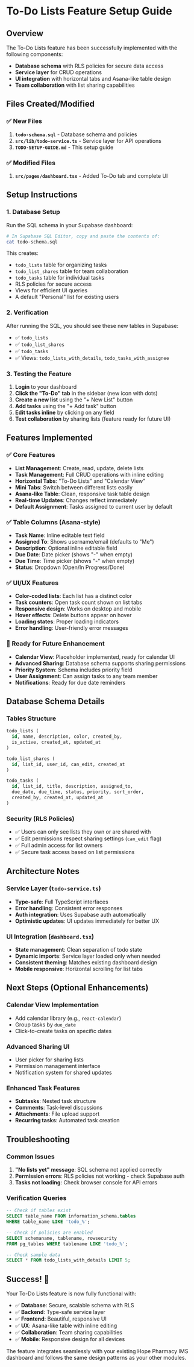 # To-Do Lists Feature Setup Guide

## Overview
The To-Do Lists feature has been successfully implemented with the following components:
- **Database schema** with RLS policies for secure data access
- **Service layer** for CRUD operations  
- **UI integration** with horizontal tabs and Asana-like table design
- **Team collaboration** with list sharing capabilities

## Files Created/Modified

### ✅ New Files
1. **`todo-schema.sql`** - Database schema and policies
2. **`src/lib/todo-service.ts`** - Service layer for API operations
3. **`TODO-SETUP-GUIDE.md`** - This setup guide

### ✅ Modified Files
1. **`src/pages/dashboard.tsx`** - Added To-Do tab and complete UI

## Setup Instructions

### 1. Database Setup
Run the SQL schema in your Supabase dashboard:
```bash
# In Supabase SQL Editor, copy and paste the contents of:
cat todo-schema.sql
```

This creates:
- `todo_lists` table for organizing tasks
- `todo_list_shares` table for team collaboration  
- `todo_tasks` table for individual tasks
- RLS policies for secure access
- Views for efficient UI queries
- A default "Personal" list for existing users

### 2. Verification
After running the SQL, you should see these new tables in Supabase:
- ✅ `todo_lists`
- ✅ `todo_list_shares` 
- ✅ `todo_tasks`
- ✅ Views: `todo_lists_with_details`, `todo_tasks_with_assignee`

### 3. Testing the Feature
1. **Login** to your dashboard
2. **Click the "To-Do" tab** in the sidebar (new icon with dots)
3. **Create a new list** using the "+ New List" button
4. **Add tasks** using the "+ Add task" button
5. **Edit tasks inline** by clicking on any field
6. **Test collaboration** by sharing lists (feature ready for future UI)

## Features Implemented

### ✅ Core Features
- **List Management**: Create, read, update, delete lists
- **Task Management**: Full CRUD operations with inline editing
- **Horizontal Tabs**: "To-Do Lists" and "Calendar View"
- **Mini Tabs**: Switch between different lists easily
- **Asana-like Table**: Clean, responsive task table design
- **Real-time Updates**: Changes reflect immediately
- **Default Assignment**: Tasks assigned to current user by default

### ✅ Table Columns (Asana-style)
- **Task Name**: Inline editable text field
- **Assigned To**: Shows username/email (defaults to "Me")
- **Description**: Optional inline editable field
- **Due Date**: Date picker (shows "-" when empty)
- **Due Time**: Time picker (shows "-" when empty)
- **Status**: Dropdown (Open/In Progress/Done)

### ✅ UI/UX Features
- **Color-coded lists**: Each list has a distinct color
- **Task counters**: Open task count shown on list tabs
- **Responsive design**: Works on desktop and mobile
- **Hover effects**: Delete buttons appear on hover
- **Loading states**: Proper loading indicators
- **Error handling**: User-friendly error messages

### 🔄 Ready for Future Enhancement
- **Calendar View**: Placeholder implemented, ready for calendar UI
- **Advanced Sharing**: Database schema supports sharing permissions
- **Priority System**: Schema includes priority field
- **User Assignment**: Can assign tasks to any team member
- **Notifications**: Ready for due date reminders

## Database Schema Details

### Tables Structure
```sql
todo_lists (
  id, name, description, color, created_by, 
  is_active, created_at, updated_at
)

todo_list_shares (
  id, list_id, user_id, can_edit, created_at
)

todo_tasks (
  id, list_id, title, description, assigned_to,
  due_date, due_time, status, priority, sort_order,
  created_by, created_at, updated_at
)
```

### Security (RLS Policies)
- ✅ Users can only see lists they own or are shared with
- ✅ Edit permissions respect sharing settings (`can_edit` flag)
- ✅ Full admin access for list owners
- ✅ Secure task access based on list permissions

## Architecture Notes

### Service Layer (`todo-service.ts`)
- **Type-safe**: Full TypeScript interfaces
- **Error handling**: Consistent error responses  
- **Auth integration**: Uses Supabase auth automatically
- **Optimistic updates**: UI updates immediately for better UX

### UI Integration (`dashboard.tsx`)
- **State management**: Clean separation of todo state
- **Dynamic imports**: Service layer loaded only when needed
- **Consistent theming**: Matches existing dashboard design
- **Mobile responsive**: Horizontal scrolling for list tabs

## Next Steps (Optional Enhancements)

### Calendar View Implementation
- Add calendar library (e.g., `react-calendar`)
- Group tasks by `due_date`
- Click-to-create tasks on specific dates

### Advanced Sharing UI
- User picker for sharing lists
- Permission management interface
- Notification system for shared updates

### Enhanced Task Features
- **Subtasks**: Nested task structure
- **Comments**: Task-level discussions
- **Attachments**: File upload support
- **Recurring tasks**: Automated task creation

## Troubleshooting

### Common Issues
1. **"No lists yet" message**: SQL schema not applied correctly
2. **Permission errors**: RLS policies not working - check Supabase auth
3. **Tasks not loading**: Check browser console for API errors

### Verification Queries
```sql
-- Check if tables exist
SELECT table_name FROM information_schema.tables 
WHERE table_name LIKE 'todo_%';

-- Check if policies are enabled
SELECT schemaname, tablename, rowsecurity 
FROM pg_tables WHERE tablename LIKE 'todo_%';

-- Check sample data
SELECT * FROM todo_lists_with_details LIMIT 5;
```

## Success! 🎉

Your To-Do Lists feature is now fully functional with:
- ✅ **Database**: Secure, scalable schema with RLS
- ✅ **Backend**: Type-safe service layer  
- ✅ **Frontend**: Beautiful, responsive UI
- ✅ **UX**: Asana-like table with inline editing
- ✅ **Collaboration**: Team sharing capabilities
- ✅ **Mobile**: Responsive design for all devices

The feature integrates seamlessly with your existing Hope Pharmacy IMS dashboard and follows the same design patterns as your other modules.
